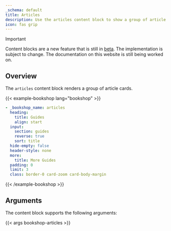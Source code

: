 ```yaml
---
_schema: default
title: Articles
description: Use the articles content block to show a group of article cards.
icon: fas grip
---
```


> [!IMPORTANT]
> Content blocks are a new feature that is still in [beta](https://github.com/gethinode/hinode/issues/1430#issuecomment-2988697852). The implementation is subject to change. The documentation on this website is still being worked on.

## Overview

The `articles` content block renders a group of article cards.

<!-- markdownlint-disable MD037 -->
{{< example-bookshop lang="bookshop" >}}

```yml
- _bookshop_name: articles
  heading:
    title: Guides
    align: start
  input:
    section: guides
    reverse: true
    sort: title
  hide-empty: false
  header-style: none
  more:
    title: More Guides
  padding: 0
  limit: 3
  class: border-0 card-zoom card-body-margin
```

{{< /example-bookshop >}}
<!-- markdownlint-enable MD037 -->

## Arguments

The content block supports the following arguments:

{{< args bookshop-articles >}}
